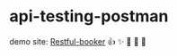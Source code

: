 # api-testing-postman

demo site: [Restful-booker](https://restful-booker.herokuapp.com/)
:+1: :sparkles: :camel: :tada:
:rocket: 

